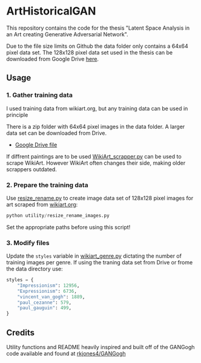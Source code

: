 # ArtHistoricalGAN
This repository contains the code for the thesis "Latent Space Analysis in an Art creating Generative Adversarial Network".

Due to the file size limits on Github the data folder only contains a 64x64 pixel data set.
The 128x128 pixel data set used in the thesis can be downloaded from Google Drive [here](https://drive.google.com/file/d/1Xjwd_MHNUgoMfN4p76wcv5X57M2TTlJP/view?usp=sharing).

## Usage

### 1. Gather training data

I used training data from wikiart.org, but any training data can be used in principle

There is a zip folder with 64x64 pixel images in the data folder. A larger data set can be downloaded from Drive.

- [Google Drive file](https://drive.google.com/file/d/1Xjwd_MHNUgoMfN4p76wcv5X57M2TTlJP/view?usp=sharing)

 If diffrent paintings are to be used [WikiArt_scrapper.py](utility/WikiArt_scrapper.py) can be used to scrape WikiArt. However WikiArt often changes their side, making older scrappers outdated.

### 2. Prepare the training data

Use [resize_rename.py](utility/resize_rename_images.py) to create image data set of 128x128 pixel images for art scraped from [wikiart.org](https://www.wikiart.org):

```python
python utility/resize_rename_images.py
```

Set the appropriate paths before using this script!

### 3. Modify files

Update the `styles` variable in [wikiart_genre.py](utility/wikiart_genre.py) dictating the number of training images per genre. If using the traning data set from Drive or frome the data directory use:

```python
styles = {
    "Impressionism": 12956,
    "Expressionism": 6736,
    "vincent_van_gogh": 1889,
    "paul_cezanne": 579,
    "paul_gauguin": 499,
}
```


## Credits

Utility functions and README heavily inspired and built off of the GANGogh code available and found at [rkjones4/GANGogh](https://github.com/rkjones4/GANGogh)

